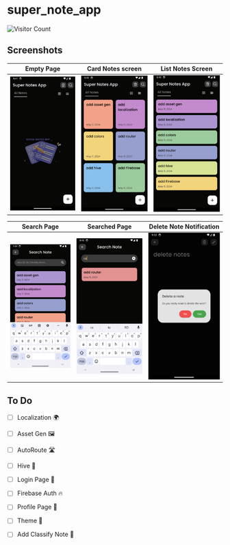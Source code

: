 # super_note_app

![Visitor Count](https://profile-counter.glitch.me/{NurhayatYurtaslan}/count.svg)

## Screenshots
Empty Page                 | Card Notes screen         |   List Notes Screen            
:-------------------------:|:-------------------------:|:-------------------------:
![](https://github.com/NurhayatYurtaslan/super_note_app/blob/main/screenshot/1.png?raw=true) |![](https://github.com/NurhayatYurtaslan/super_note_app/blob/main/screenshot/2.png?raw=true) | ![](https://github.com/NurhayatYurtaslan/super_note_app/blob/main/screenshot/3.png?raw=true) |![]

Search Page                | Searched Page             |   Delete Note Notification           
:-------------------------:|:-------------------------:|:-------------------------:
![](https://github.com/NurhayatYurtaslan/super_note_app/blob/main/screenshot/4.png?raw=true) |![](https://github.com/NurhayatYurtaslan/super_note_app/blob/main/screenshot/5.png?raw=true) | ![](https://github.com/NurhayatYurtaslan/super_note_app/blob/main/screenshot/6.png?raw=true) |![]


## To Do

 - [ ] Localization 🌍
 - [ ] Asset Gen 🖼
 - [ ] AutoRoute 🛣️
 - [ ] Hive 🐝
 - [ ] Login Page 🔐
 - [ ] Firebase Auth 🔥
 - [ ] Profile Page 👤
 - [ ] Theme 🎨
 - [ ] Add Classify Note 📝

